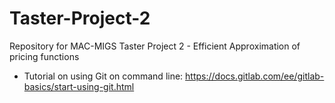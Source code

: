 # Taster-Project-2
Repository for MAC-MIGS Taster Project 2 - Efficient Approximation of pricing functions

* Tutorial on using Git on command line: https://docs.gitlab.com/ee/gitlab-basics/start-using-git.html